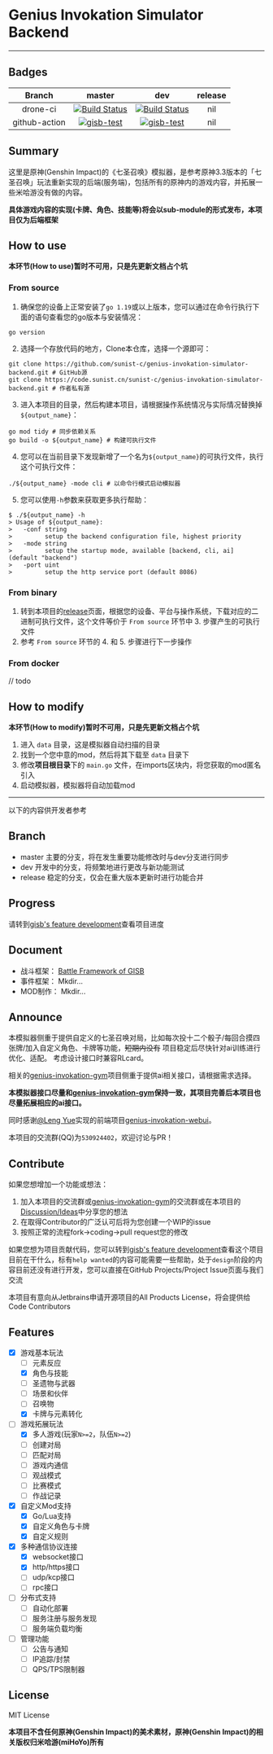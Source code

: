 # Genius Invokation Simulator Backend

----

## Badges

| Branch | master | dev | release |
| :--: | :--: | :--: | :--: |
| drone-ci | [![Build Status](https://drone.sunist.cn/api/badges/sunist-c/genius-invokation-simulator-backend/status.svg?ref=refs/heads/master)](https://drone.sunist.cn/sunist-c/genius-invokation-simulator-backend) | [![Build Status](https://drone.sunist.cn/api/badges/sunist-c/genius-invokation-simulator-backend/status.svg?ref=refs/heads/dev)](https://drone.sunist.cn/sunist-c/genius-invokation-simulator-backend) | nil |
| github-action | [![gisb-test](https://github.com/sunist-c/genius-invokation-simulator-backend/actions/workflows/go.yml/badge.svg?branch=master)](https://github.com/sunist-c/genius-invokation-simulator-backend/actions/workflows/go.yml) | [![gisb-test](https://github.com/sunist-c/genius-invokation-simulator-backend/actions/workflows/go.yml/badge.svg?branch=dev)](https://github.com/sunist-c/genius-invokation-simulator-backend/actions/workflows/go.yml) | nil |

## Summary

这里是原神(Genshin Impact)的《七圣召唤》模拟器，是参考原神3.3版本的「七圣召唤」玩法重新实现的后端(服务端)，包括所有的原神内的游戏内容，并拓展一些米哈游没有做的内容。

**具体游戏内容的实现(卡牌、角色、技能等)将会以sub-module的形式发布，本项目仅为后端框架**

## How to use

**本环节(How to use)暂时不可用，只是先更新文档占个坑**

### From source

1. 确保您的设备上正常安装了`go 1.19`或以上版本，您可以通过在命令行执行下面的语句查看您的go版本与安装情况：

  ```shell
  go version
  ```

2. 选择一个存放代码的地方，Clone本仓库，选择一个源即可：

  ```shell
  git clone https://github.com/sunist-c/genius-invokation-simulator-backend.git # GitHub源
  git clone https://code.sunist.cn/sunist-c/genius-invokation-simulator-backend.git # 作者私有源
  ```

3. 进入本项目的目录，然后构建本项目，请根据操作系统情况与实际情况替换掉`${output_name}`：

  ```shell
  go mod tidy # 同步依赖关系
  go build -o ${output_name} # 构建可执行文件
  ```

4. 您可以在当前目录下发现新增了一个名为`${output_name}`的可执行文件，执行这个可执行文件：

  ```shell
  ./${output_name} -mode cli # 以命令行模式启动模拟器
  ```

5. 您可以使用`-h`参数来获取更多执行帮助：

  ```shell
  $ ./${output_name} -h
  > Usage of ${output_name}:
  >   -conf string
  >         setup the backend configuration file, highest priority
  >   -mode string
  >         setup the startup mode, available [backend, cli, ai] (default "backend")
  >   -port uint
  >         setup the http service port (default 8086)
  ```

### From binary

1. 转到本项目的[release]()页面，根据您的设备、平台与操作系统，下载对应的二进制可执行文件，这个文件等价于 `From source` 环节中 3. 步骤产生的可执行文件
2. 参考 `From source` 环节的 4. 和 5. 步骤进行下一步操作

### From docker

// todo

## How to modify

**本环节(How to modify)暂时不可用，只是先更新文档占个坑**

1. 进入 `data` 目录，这是模拟器自动扫描的目录
2. 找到一个您中意的mod，然后将其下载至 `data` 目录下
3. 修改**项目根目录**下的 `main.go` 文件，在imports区块内，将您获取的mod匿名引入
4. 启动模拟器，模拟器将自动加载mod

----

以下的内容供开发者参考

## Branch

- master 主要的分支，将在发生重要功能修改时与dev分支进行同步
- dev 开发中的分支，将频繁地进行更改与新功能测试
- release 稳定的分支，仅会在重大版本更新时进行功能合并

## Progress

请转到[gisb's feature development](https://github.com/users/sunist-c/projects/2)查看项目进度

## Document

+ 战斗框架： [Battle Framework of GISB](https://github.com/sunist-c/genius-invokation-simulator-backend/wiki/Battle-Framework)
+ 事件框架： Mkdir...
+ MOD制作： Mkdir...

## Announce

本模拟器侧重于提供自定义的七圣召唤对局，比如每次投十二个骰子/每回合摸四张牌/加入自定义角色、卡牌等功能，~~短期内没有~~ 项目稳定后尽快针对ai训练进行优化、适配。
考虑设计接口时兼容RLcard。

相关的[genius-invokation-gym](https://github.com/paladin1013/genius-invokation-gym)项目侧重于提供ai相关接口，请根据需求选择。

**本模拟器接口尽量和[genius-invokation-gym](https://github.com/paladin1013/genius-invokation-gym)保持一致，其项目完善后本项目也尽量拓展相应的ai接口。**

同时感谢[@Leng Yue](https://github.com/leng-yue)实现的前端项目[genius-invokation-webui](https://github.com/leng-yue/genius-invokation-webui)。

本项目的交流群(QQ)为`530924402`，欢迎讨论与PR！

## Contribute

如果您想增加一个功能或想法：

1. 加入本项目的交流群或[genius-invokation-gym](https://github.com/paladin1013/genius-invokation-gym)的交流群或在本项目的[Discussion/Ideas](https://github.com/sunist-c/genius-invokation-simulator-backend/discussions/categories/ideas)中分享您的想法
2. 在取得Contributor的广泛认可后将为您创建一个WIP的issue
3. 按照正常的流程fork->coding->pull request您的修改

如果您想为项目贡献代码，您可以转到[gisb's feature development](https://github.com/users/sunist-c/projects/2)查看这个项目目前在干什么，标有`help wanted`的内容可能需要一些帮助，处于`design`阶段的内容目前还没有进行开发，您可以直接在GitHub Projects/Project Issue页面与我们交流

本项目有意向从Jetbrains申请开源项目的All Products License，将会提供给Code Contributors

## Features

- [x] 游戏基本玩法
  - [ ] 元素反应
  - [x] 角色与技能
  - [ ] 圣遗物与武器
  - [ ] 场景和伙伴
  - [ ] 召唤物
  - [x] 卡牌与元素转化
- [ ] 游戏拓展玩法
  - [x] 多人游戏(玩家`N>=2`，队伍`N>=2`)
  - [ ] 创建对局
  - [ ] 匹配对局
  - [ ] 游戏内通信
  - [ ] 观战模式
  - [ ] 比赛模式
  - [ ] 作战记录
- [x] 自定义Mod支持
  - [x] Go/Lua支持
  - [x] 自定义角色与卡牌
  - [x] 自定义规则
- [x] 多种通信协议连接
  - [x] websocket接口
  - [x] http/https接口
  - [ ] udp/kcp接口
  - [ ] rpc接口
- [ ] 分布式支持
  - [ ] 自动化部署
  - [ ] 服务注册与服务发现
  - [ ] 服务端负载均衡
- [ ] 管理功能
  - [ ] 公告与通知
  - [ ] IP追踪/封禁
  - [ ] QPS/TPS限制器

## License

MIT License

**本项目不含任何原神(Genshin Impact)的美术素材，原神(Genshin Impact)的相关版权归米哈游(miHoYo)所有**